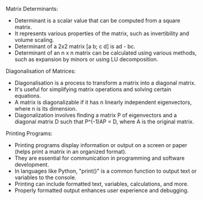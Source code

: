 Matrix Determinants:
- Determinant is a scalar value that can be computed from a square matrix.
- It represents various properties of the matrix, such as invertibility and volume scaling.
- Determinant of a 2x2 matrix [a b; c d] is ad - bc.
- Determinant of an n x n matrix can be calculated using various methods, such as expansion by minors or using LU decomposition.

Diagonalisation of Matrices:
- Diagonalisation is a process to transform a matrix into a diagonal matrix.
- It's useful for simplifying matrix operations and solving certain equations.
- A matrix is diagonalizable if it has n linearly independent eigenvectors, where n is its dimension.
- Diagonalization involves finding a matrix P of eigenvectors and a diagonal matrix D such that P^(-1)AP = D, where A is the original matrix.

Printing Programs:
- Printing programs display information or output on a screen or paper (helps print a matrix in an organized format).
- They are essential for communication in programming and software development.
- In languages like Python, "print()" is a common function to output text or variables to the console.
- Printing can include formatted text, variables, calculations, and more.
- Properly formatted output enhances user experience and debugging.


